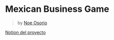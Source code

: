 # Mexican Business Game
> by [Noe Osorio](noeosorio.com)

[Notion del proyecto](https://noeosorio.notion.site/Flujo-e0bb63f6e1d34afe8713e4156567ea1e)